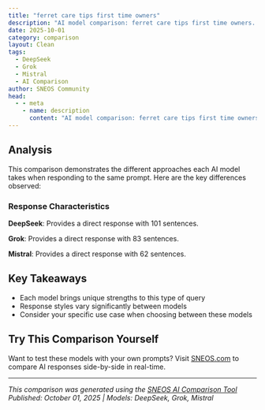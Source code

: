 ```yaml
---
title: "ferret care tips first time owners"
description: "AI model comparison: ferret care tips first time owners..."
date: 2025-10-01
category: comparison
layout: Clean
tags:
  - DeepSeek
  - Grok
  - Mistral
  - AI Comparison
author: SNEOS Community
head:
  - - meta
    - name: description
      content: "AI model comparison: ferret care tips first time owners..."
---
```


<ChatComparison
  title="ferret care tips first time owners"
  prompt="ferret care tips first time owners"
  :responses='{"DeepSeek": "Of course! Congratulations on your new ferret! They are incredibly fun, intelligent, and affectionate pets, but they do have specific needs. Here is a comprehensive guide for first-time ferret owners.\n\n### **The Golden Rule: Ferret-Proofing is EVERYTHING**\nBefore you even bring your ferret home, you must make a room or your entire home safe. They are curious, squishy, and will get into everything.\n* **Block All Gaps:** Behind fridges, stoves, under couches, in recliner mechanisms, and in walls. A 2-inch hole is a ferret-sized invitation.\n* **Seal Off Dangerous Areas:** Use baby gates (the solid plexiglass kind, as they climb wires) to block off kitchens, laundry rooms, and bathrooms.\n* **Protect Your Belongings:** They will steal and hide anything\u2014keys, phone chargers, wallets, remote controls. Keep small, chewable items off the floor.\n* **Check Appliances:** Always check the dryer, dishwasher, and oven before turning them on.\n* **Plants \u0026 Toxins:** Remove houseplants (many are toxic) and secure all cleaning supplies.\n\n---\n\n### **1. Housing: The Cage**\nFerrets sleep 14-18 hours a day, so their cage is their safe den. It should be their home base, not a prison.\n* **Type:** A multi-level cage with solid floors (wire floors can hurt their feet). Ferret Nation or Critter Nation cages are the gold standard.\n* **Size:** The bigger, the better. They need room for a sleeping area, food/water, and a litter box.\n* **Location:** Place the cage in a quiet, temperature-controlled area away from direct sunlight and drafts.\n* **Essentials Inside:**\n * **Sleeping Area:** Provide a dark, enclosed sleeping spot. Ferret hammocks are a must-have! They also love sleep sacks, fleece blankets, and igloo beds.\n * **Food \u0026 Water:** A heavy ceramic bowl for food (to prevent tipping) and a water bottle *and* a bowl. Some ferrets prefer drinking from a bowl, and it\u0027s better for their teeth.\n * **Litter Box:** Use a high-backed corner litter box to contain mess.\n\n### **2. Diet: The Cornerstone of Health**\nFerrets are **strict obligate carnivores**. Their bodies cannot process grains, vegetables, or sugars.\n* **What to Feed:** A high-quality, **ferret-specific kibble** or a raw diet.\n * **Kibble:** Look for a food where the first 3-5 ingredients are meat-based (chicken, lamb, etc.). Protein should be at least 35-40%, and fat should be 18-20% or higher. Avoid foods with corn, wheat, soy, or peas.\n * **Raw Diet:** This is the most biologically appropriate but requires careful research and preparation to ensure it\u0027s balanced. (Not recommended for brand-new owners without significant guidance).\n* **What NOT to Feed:** No fruits, vegetables, dairy, sugar, or grains. These can cause insulinoma (a common and serious pancreatic cancer) and digestive blockages.\n* **Treats:** High-quality meat-based treats. Freeze-dried single-ingredient meats (chicken, liver, etc.) are perfect. **Never give chocolate, raisins, or xylitol** (found in sugar-free gum)\u2014these are toxic.\n\n### **3. Litter Training**\nFerrets can be litter trained, but they are not cats. Expect about 90% success.\n* **Placement:** Put litter boxes in every corner of their cage and in the corners of their playroom. Ferrets often back into a corner to go.\n* **Litter Type:** Use pelleted, paper-based, or wood pulp litter. **Never use clumping cat litter or clay litter**, as the dust can cause respiratory issues.\n* **The \u0022Accident\u0022 Clean-up:** When they go outside the box, pick them up, put them in the box, and say a keyword like \u0022Potty.\u0022 Clean the accident spot thoroughly with a vinegar/water solution to remove the scent.\n\n### **4. Play \u0026 Enrichment: The \u0022War Dance\u0022**\nFerrets need **at least 4 hours of supervised playtime outside their cage every day**.\n* **Play Style:** They love to chase, be chased, wrestle, and explore. They will perform a \u0022weasel war dance\u0022\u2014a series of hops, sideways runs, and clucking sounds. This means they\u0027re happy and excited!\n* **Toys:** **SAFE** toys are key. Avoid rubber or soft plastic toys they can chew and swallow. Good toys include:\n * Hard plastic toys (like cat balls with bells)\n * Tunnels (they LOVE these)\n * Dig boxes (a large box filled with long-grain rice or dried beans)\n * Crinkly cat toys\n * Stuffed animals without plastic parts (eyes, noses)\n* **Interaction:** Play with them using your hands or a towel, but be gentle. They have tough skin, but they are still small animals. **Never use your hands to \u0022punish\u0022 a ferret.** Use a firm \u0022No\u0022 and a time-out in the cage if they bite too hard.\n\n### **5. Health \u0026 Grooming**\n* **Veterinarian:** This is non-negotiable. You need an **exotic vet** experienced with ferrets. They require yearly check-ups and specific vaccines (like canine distemper).\n* **Common Health Issues:**\n * **Insulinoma:** (Tumors on the pancreas) Signs include lethargy, staring into space, pawing at the mouth, and seizures.\n * **Adrenal Disease:** Signs include hair loss (starting at the tail), itchy skin, and in females, a swollen vulva.\n * **Intestinal Blockage:** From eating the wrong things. Signs include lethargy, refusal to eat, vomiting, and no pooping.\n* **Grooming:**\n * **Nails:** Trim every 1-2 weeks.\n * **Ears:** Clean every few weeks with a ferret-safe ear cleaner to prevent waxy buildup.\n * **Bathing:** **Bathe them very rarely** (only 2-3 times a year). Over-bathing strips their skin of natural oils and makes them smell worse as their body overcompensates. Use a gentle, ferret or kitten shampoo.\n * **Teeth:** Brush their teeth weekly with pet-safe toothpaste.\n\n### **6. Odor Control**\nFerrets have a natural, musky odor. You cannot eliminate it completely, but you can manage it.\n* **DO NOT** bathe them frequently. (This is the #1 mistake and makes the smell stronger).\n* **DO** wash their bedding, hammocks, and blankets **once a week**.\n* **DO** keep their cage very clean. Scoop litter boxes daily and do a full cage clean weekly.\n* **DO** feed a high-quality diet. A poor diet makes their oil glands and poop smell worse.\n* **Descenting:** In the US, most ferrets are descented before purchase. This removes the scent glands (like a skunk\u0027s). This does **not** remove their natural body odor. It is illegal to descent ferrets in some countries.\n\n### **Final Pro-Tips for a Happy Life:**\n* **Get at least two!** Ferrets are highly social and do much better with a friend to play and sleep with.\n* They are masters of escape. Double-check your ferret-proofing constantly.\n* \u0022Ferret-proofing\u0022 is a verb, not a noun. They will always find a new challenge.\n* Enjoy the chaos! Their mischievous nature is part of their charm.\n\nWelcome to the wonderful, wacky world of ferret ownership. It\u0027s a lot of work, but the reward of their unique personalities and silly antics is absolutely priceless.", "Grok": "Owning a ferret for the first time can be an exciting and rewarding experience, but these playful and curious animals require specific care to thrive. Ferrets are not like typical pets such as dogs or cats; they have unique needs and behaviors that new owners should understand. Below are some essential ferret care tips for first-time owners to ensure your new pet remains healthy and happy.\n\n---\n\n### 1. Understand Ferret Behavior and Needs\n- **Social Animals**: Ferrets are very social and often do best in pairs or small groups. If you can\u2019t adopt more than one, be prepared to spend a lot of time interacting with your ferret.\n- **Energy Levels**: Ferrets are incredibly active and playful, often described as perpetual toddlers. They require several hours of supervised playtime daily.\n- **Lifespan**: Ferrets typically live 6\u201310 years, so be ready for a long-term commitment.\n- **Curiosity**: They are natural explorers and can get into tight spaces or chew on dangerous items, so supervision and ferret-proofing are critical.\n\n---\n\n### 2. Create a Safe and Stimulating Environment\n- **Cage Setup**: Ferrets need a spacious, multi-level cage (at least 24\u0022 L x 24\u0022 W x 18\u0022 H per ferret) with solid flooring to protect their feet. Include:\n - A cozy sleep area (hammocks, blankets, or sleep sacks).\n - Litter boxes (one per level).\n - Food and water dishes or bottles.\n- **Ferret-Proofing**: Before letting your ferret roam, secure your home:\n - Block off small spaces where they could get stuck (under appliances, inside recliners).\n - Remove toxic plants, chemicals, and small objects they might swallow.\n - Cover or secure electrical cords, as ferrets love to chew.\n- **Toys**: Provide a variety of toys like tunnels, balls, and chew toys to keep them entertained. Rotate toys regularly to prevent boredom.\n\n---\n\n### 3. Provide a Proper Diet\n- **High-Protein Needs**: Ferrets are obligate carnivores, meaning they require a meat-based diet. Feed them high-quality ferret food with at least 34\u201338% protein and 18\u201322% fat. Avoid cat or dog food unless it\u2019s specifically formulated for ferrets.\n- **No Fruits or Veggies**: Ferrets cannot digest plant matter, and sugary foods can cause health issues like insulinoma (a type of cancer).\n- **Treats**: Offer small amounts of cooked egg, raw or cooked meat, or ferret-specific treats. Avoid raisins, chocolate, and dairy.\n- **Fresh Water**: Always provide clean, fresh water via a bottle or heavy bowl they can\u2019t tip over.\n\n---\n\n### 4. Litter Training and Hygiene\n- **Litter Training**: Ferrets can be litter-trained like cats. Place a litter box in their cage and any play areas, using ferret-safe litter (avoid clumping cat litter, as it can be harmful if ingested). They often choose corners to go to the bathroom, so position boxes accordingly.\n- **Bathing**: Bathe your ferret only when necessary (once every 1\u20132 months) using ferret-safe shampoo. Over-bathing can dry out their skin and increase their natural musky odor by overstimulating oil glands.\n- **Nail Trimming**: Trim their nails every 1\u20132 weeks to prevent scratching or getting caught in fabric.\n- **Ear Cleaning**: Clean their ears monthly with a ferret-safe solution to prevent buildup or infections.\n- **Odor Control**: Spaying/neutering (if not already done) and regular cleaning of bedding and litter boxes can help manage their natural scent.\n\n---\n\n### 5. Health and Veterinary Care\n- **Spaying/Neutering**: Most ferrets are spayed or neutered before adoption to reduce odor and health risks. If yours isn\u2019t, consult a vet, as unspayed females can develop life-threatening aplastic anemia if not bred.\n- **Vaccinations**: Ferrets need annual vaccinations for rabies and canine distemper. Ensure your vet is experienced with ferrets, as not all are.\n- **Common Health Issues**: Be aware of conditions like insulinoma, adrenal disease, and heart disease, which are common in ferrets. Watch for signs like lethargy, hair loss, or changes in appetite, and seek veterinary care promptly.\n- **Parasites**: Check for fleas, ticks, and ear mites, especially if your ferret goes outside or interacts with other pets.\n- **Dental Care**: Provide chew toys to help keep teeth clean, and consult your vet about periodic dental checkups.\n\n---\n\n### 6. Playtime and Exercise\n- **Daily Exercise**: Ferrets need at least 3\u20134 hours of out-of-cage playtime daily in a safe, supervised area. They love to run, jump, and explore.\n- **Interaction**: Spend quality time bonding through play. Use toys like feather wands or hide treats for them to find.\n- **Avoid Overheating**: Ferrets are sensitive to heat (above 80\u00B0F/27\u00B0C can be dangerous). Keep their environment cool and provide shade if they\u2019re outside.\n\n---\n\n### 7. Legal and Ethical Considerations\n- **Check Local Laws**: Ferrets are illegal as pets in some areas (e.g., California, Hawaii, and certain cities). Confirm that owning a ferret is legal where you live and obtain any required permits.\n- **Adoption vs. Purchase**: Consider adopting from a shelter or rescue rather than buying from a pet store, as many ferrets need loving homes.\n- **Descenting**: Many ferrets are descented (anal scent glands removed) at a young age, but this doesn\u2019t eliminate their musky odor entirely. Spaying/neutering has a bigger impact on reducing scent.\n\n---\n\n### 8. Be Prepared for Their Personality\n- **Mischievous Nature**: Ferrets often steal and hoard items like socks or keys. Secure valuables and check hiding spots regularly.\n- **Biting**: Young ferrets may nip during play. Train them gently by saying \u201Cno\u201D and redirecting to a toy. Avoid rough play that encourages biting.\n- **Sleep Patterns**: Ferrets sleep 14\u201318 hours a day, often in bursts, and are most active at dawn and dusk.\n\n---\n\n### 9. Financial Commitment\n- **Initial Costs**: Budget for a cage, supplies, and adoption/purchase fees (typically $100\u2013$300 per ferret).\n- **Ongoing Costs**: Expect to spend on food, litter, toys, and vet bills. Ferrets often require specialized care, which can be expensive ($200\u2013$500\u002B annually, more if health issues arise).\n- **Emergency Fund**: Set aside money for unexpected medical needs, as ferrets are prone to certain illnesses.\n\n---\n\n### 10. Build a Support Network\n- **Ferret Communities**: Join online forums, social media groups, or local ferret clubs to learn from experienced owners and share advice.\n- **Pet Sitter**: Find a ferret-savvy pet sitter or friend to care for your ferret if you\u2019re away, as they shouldn\u2019t be left alone for long periods.\n\n---\n\n### Final Thoughts\nCaring for a ferret requires dedication, patience, and a willingness to adapt to their quirky, high-energy nature. They\u2019re not a low-maintenance pet, but their affectionate and entertaining personalities make them wonderful companions for the right owner. Take time to learn about their needs, build a strong bond through play, and always prioritize their safety and health. If you\u2019re ever unsure about something, don\u2019t hesitate to consult a ferret-experienced veterinarian or connect with other ferret owners for guidance.\n\nDo you have a specific question about ferret care, or are you planning to bring one home soon? I\u2019d be happy to help with more detailed advice!", "Mistral": "Congratulations on considering a ferret as a pet! Ferrets are playful, intelligent, and social animals that can make wonderful companions. Here are some essential care tips for first-time ferret owners:\n\n### Housing\n1. **Cage Size**: Ferrets need a spacious cage with multiple levels. A minimum size of 24\u0022 x 24\u0022 x 18\u0022 is recommended, but larger is always better.\n2. **Bedding**: Use soft, absorbent bedding like fleece blankets or towels. Avoid cedar or pine shavings, as they can be harmful to ferrets.\n3. **Accessories**: Include hammocks, tunnels, and toys to keep your ferret entertained and active.\n\n### Diet\n1. **High-Quality Food**: Feed your ferret a high-quality, high-protein diet specifically formulated for ferrets. Avoid cat food, as it does not meet their nutritional needs.\n2. **Fresh Water**: Always provide fresh, clean water. Use a heavy bowl or a water bottle attached to the cage.\n3. **Treats**: Offer occasional treats like small pieces of cooked chicken or ferret-safe treats. Avoid sugary or high-fat foods.\n\n### Health\n1. **Vaccinations**: Ensure your ferret is vaccinated against canine distemper and rabies.\n2. **Vet Check-Ups**: Regular vet check-ups are essential. Ferrets are prone to certain health issues like adrenal disease and insulinoma.\n3. **Dental Care**: Regularly check your ferret\u0027s teeth and gums. Provide chew toys to help maintain dental health.\n\n### Exercise and Play\n1. **Daily Exercise**: Ferrets need at least 4 hours of out-of-cage time daily for exercise and play.\n2. **Supervised Play**: Always supervise your ferret during playtime to prevent accidents or escape.\n3. **Interactive Toys**: Provide a variety of toys to keep your ferret mentally stimulated.\n\n### Socialization\n1. **Human Interaction**: Spend quality time with your ferret to build a strong bond.\n2. **Other Pets**: If you have other pets, introduce them gradually and supervise interactions.\n\n### Grooming\n1. **Bathing**: Bathe your ferret only when necessary, as frequent bathing can dry out their skin. Use a ferret-specific shampoo.\n2. **Nail Trimming**: Trim your ferret\u0027s nails regularly to prevent overgrowth.\n3. **Ear Cleaning**: Clean your ferret\u0027s ears gently with a cotton swab and a ferret-safe ear cleaner.\n\n### Safety\n1. **Ferret-Proofing**: Ensure your home is ferret-proofed. Remove small objects that can be swallowed, block off small spaces, and secure electrical cords.\n2. **Temperature**: Keep your ferret in a cool environment, ideally between 60-70\u00B0F (15-21\u00B0C).\n\n### Training\n1. **Litter Training**: Ferrets can be litter-trained. Place litter boxes in strategic locations and reward your ferret for using them.\n2. **Positive Reinforcement**: Use treats and praise to encourage good behavior.\n\n### Legal Considerations\n1. **Local Laws**: Check local laws and regulations regarding ferret ownership, as they vary by region.\n\n### Emergency Preparedness\n1. **First Aid Kit**: Have a first aid kit specifically for ferrets.\n2. **Emergency Contacts**: Keep your vet\u0027s contact information handy and know where the nearest emergency vet clinic is located.\n\nBy following these tips, you can provide a happy and healthy life for your ferret. Enjoy your new companion!"}' 
  published-date="17:02"
/>

## Analysis

This comparison demonstrates the different approaches each AI model takes when responding to the same prompt. Here are the key differences observed:

### Response Characteristics

**DeepSeek**: Provides a direct response with 101 sentences. 

**Grok**: Provides a direct response with 83 sentences. 

**Mistral**: Provides a direct response with 62 sentences. 

## Key Takeaways

- Each model brings unique strengths to this type of query
- Response styles vary significantly between models
- Consider your specific use case when choosing between these models

## Try This Comparison Yourself

Want to test these models with your own prompts? Visit [SNEOS.com](https://sneos.com) to compare AI responses side-by-side in real-time.

---

*This comparison was generated using the [SNEOS AI Comparison Tool](https://sneos.com)*
*Published: October 01, 2025 | Models: DeepSeek, Grok, Mistral*
